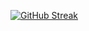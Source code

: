 [![GitHub Streak](https://streak-stats.demolab.com?user=pSuchi&theme=gruvbox-duo&date_format=j%20M%5B%20Y%5D&card_width=700&card_height=250&border=EB5454)](https://git.io/streak-stats)
